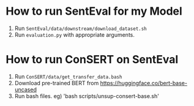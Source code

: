 # How to run SentEval for my Model

1. Run `SentEval/data/downstream/download_dataset.sh`
2. Run `evaluation.py` with appropriate arguments.


# How to run ConSERT on SentEval

1. Run `ConSERT/data/get_transfer_data.bash`
2. Download pre-trained BERT from https://huggingface.co/bert-base-uncased
3. Run bash files. eg) 'bash scripts/unsup-consert-base.sh'
